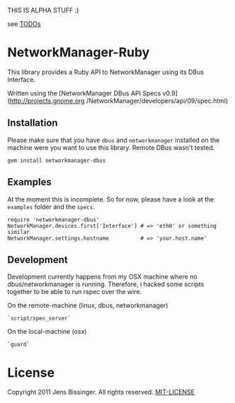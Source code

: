 THIS IS ALPHA STUFF :)

see [TODOs](TODO.md)

# NetworkManager-Ruby

This library provides a Ruby API to NetworkManager using its DBus Interface.

Written using the [NetworkManager DBus API Specs v0.9](http://projects.gnome.org
/NetworkManager/developers/api/09/spec.html)

## Installation

Please make sure that you have `dbus` and `networkmanager` installed on the machine
were you want to use this library. Remote DBus wasn't tested.

    gem install networkmanager-dbus

## Examples

At the moment this is incomplete. So for now,
please have a look at the `examples` folder and the `specs`.

    require 'networkmanager-dbus'
    NetworkManager.devices.first['Interface'] # => 'eth0' or something similar
    NetworkManager.settings.hostname          # => 'your.host.name'

## Development

Development currently happens from my OSX machine where no dbus/networkmanager
is running. Therefore, i hacked some scripts together to be able to run rspec
over the wire.

On the remote-machine (linux, dbus, networkmanager)

    `script/spec_server`
    
On the local-machine (osx)

    `guard`

# License

Copyright 2011 Jens Bissinger. All rights reserved. [MIT-LICENSE](MIT-LICENSE)
